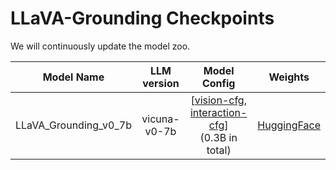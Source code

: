 # LLaVA-Grounding Checkpoints

We will continuously update the model zoo.

| Model Name | LLM version | Model Config | Weights |
|------------|:---------------:|:-------------:|:-----------:|
| LLaVA_Grounding_v0_7b | vicuna-v0-7b | [[vision-cfg](https://github.com/UX-Decoder/LLaVA-Grounding/configs/openseed/openseed_swint_lang_joint_2st_v2_data_end_with_interaction.yaml), [interaction-cfg](https://github.com/UX-Decoder/LLaVA-Grounding/configs/semsam/idino_swint_1_part_data_llm_ref_feat_all_16_det_pretrainv1.yaml)]<br>(0.3B in total) | [HuggingFace](https://huggingface.co/Haozhangcx/llava_grounding_gd_vp) |
